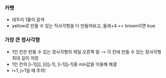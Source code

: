 
### 카펫
- 테두리 1줄이 갈색
- yellow로 만들 수 있는 직사각형을 다 만들어보고, 둘레+4 == brown이면 true

### 가장 큰 정사각형
- 1인 칸은 만들 수 있는 정사각형의 제일 오른쪽 밑 -> 각 칸에 만들 수 있는 정사각형 최대 길이 저장
- 1인 칸의 [i-1][j], [i][j-1], [i-1][j-1]중 min값을 이용해 해결
- i=1, j=1일 때 주의!
